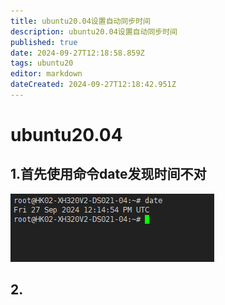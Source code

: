 ```yaml
---
title: ubuntu20.04设置自动同步时间
description: ubuntu20.04设置自动同步时间
published: true
date: 2024-09-27T12:18:58.859Z
tags: ubuntu20
editor: markdown
dateCreated: 2024-09-27T12:18:42.951Z
---
```


# ubuntu20.04
## 1.首先使用命令date发现时间不对
![01.date时间不正确.png](/wiki/wiki/ubuntu20设置自动同步时间/01.date时间不正确.png)

## 2.

